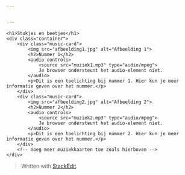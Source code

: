 ```yaml
---


---
```


<pre><code>&lt;h1&gt;Stukjes en beetjes&lt;/h1&gt;
&lt;div class="container"&gt;
    &lt;div class="music-card"&gt;
        &lt;img src="afbeelding1.jpg" alt="Afbeelding 1"&gt;
        &lt;h2&gt;Nummer 1&lt;/h2&gt;
        &lt;audio controls&gt;
            &lt;source src="muziek1.mp3" type="audio/mpeg"&gt;
            Je browser ondersteunt het audio-element niet.
        &lt;/audio&gt;
        &lt;p&gt;Dit is een toelichting bij nummer 1. Hier kun je meer informatie geven over het nummer.&lt;/p&gt;
    &lt;/div&gt;
    &lt;div class="music-card"&gt;
        &lt;img src="afbeelding2.jpg" alt="Afbeelding 2"&gt;
        &lt;h2&gt;Nummer 2&lt;/h2&gt;
        &lt;audio controls&gt;
            &lt;source src="muziek2.mp3" type="audio/mpeg"&gt;
            Je browser ondersteunt het audio-element niet.
        &lt;/audio&gt;
        &lt;p&gt;Dit is een toelichting bij nummer 2. Hier kun je meer informatie geven over het nummer.&lt;/p&gt;
    &lt;/div&gt;
    &lt;!-- Voeg meer muziekkaarten toe zoals hierboven --&gt;
&lt;/div&gt;
</code></pre>


<blockquote>
<p>Written with <a href="https://stackedit.io/">StackEdit</a>.</p>
</blockquote>


